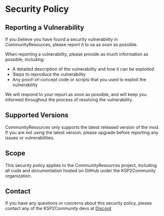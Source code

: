 # Security Policy

## Reporting a Vulnerability

If you believe you have found a security vulnerability in CommunityResources, please report it to us as soon as possible.

When reporting a vulnerability, please provide as much information as possible, including:

- A detailed description of the vulnerability and how it can be exploited
- Steps to reproduce the vulnerability
- Any proof-of-concept code or scripts that you used to exploit the vulnerability

We will respond to your report as soon as possible, and will keep you informed throughout the process of resolving the vulnerability.

## Supported Versions

CommunityResources only supports the latest released version of the mod. If you are not using the latest version, please upgrade before reporting any issues or vulnerabilities.

## Scope

This security policy applies to the CommunityResources project, including all code and documentation hosted on GitHub under the KSP2Community organization.

## Contact

If you have any questions or concerns about this security policy, please contact any of the KSP2Community devs at [Discord](https://discord.gg/HQXGXWcWDY)
